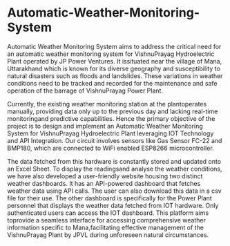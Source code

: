 # Automatic-Weather-Monitoring-System
Automatic Weather Monitoring System aims to address the critical need for an automatic weather monitoring system for VishnuPrayag Hydroelectric Plant operated by JP Power Ventures. It issituated near the village of Mana, Uttarakhand which is known for its diverse geography and susceptibility to natural disasters such as floods and landslides. These variations in weather conditions need to be tracked and recorded for the maintenance and safe operation of the barrage of VishnuPrayag Power Plant.

Currently, the existing weather monitoring station at the plantoperates manually, providing data only up to the previous day and lacking real-time monitoringand predictive capabilities. Hence the primary objective of the project is to design and implement an Automatic Weather Monitoring System for VishnuPrayag Hydroelectric Plant leveraging IOT Technology and API Integration. Our circuit involves sensors like Gas Sensor FC-22 and BMP180, which are connected to WiFi enabled ESP8266 microcontroller.

The data fetched from this hardware is constantly stored and updated onto an Excel Sheet. To display the readingsand analyse the weather conditions, we have also developed a user-friendly website housing two
 distinct weather dashboards. It has an API-powered dashboard that fetches weather data using API calls. The user can also download this data in a csv file for their use. The other dashboard is specifically for the Power Plant personnel that displays the weather data fetched from IOT hardware. Only authenticated users can access the IOT dashboard. This platform aims toprovide a seamless interface for accessing comprehensive weather information specific to Mana,facilitating effective management of the VishnuPrayag Plant by JPVL during unforeseen natural circumstances.
